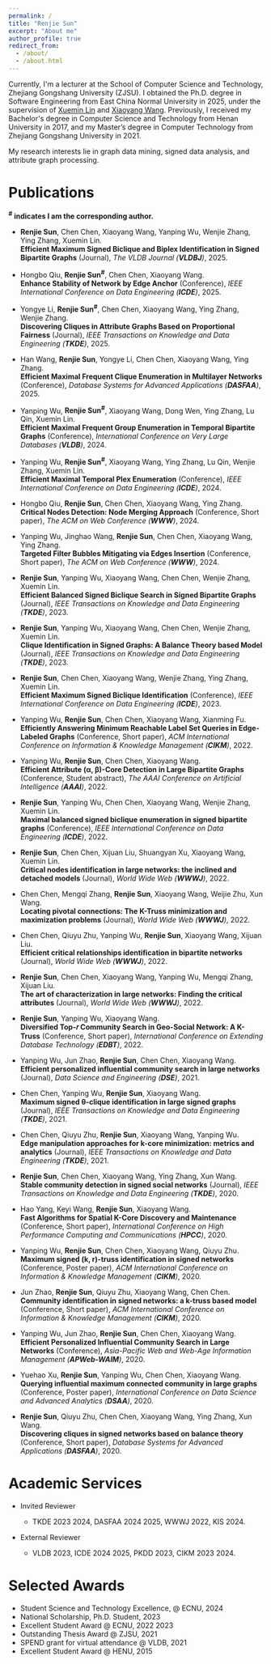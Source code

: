 ```yaml
---
permalink: /
title: "Renjie Sun"
excerpt: "About me"
author_profile: true
redirect_from: 
  - /about/
  - /about.html
---
```


Currently, I'm a lecturer at the School of Computer Science and Technology, Zhejiang Gongshang University (ZJSU). I obtained the Ph.D. degree in Software Engineering from East China Normal University in 2025, under the supervision of [Xuemin Lin](https://www.cse.unsw.edu.au/~lxue/) and [Xiaoyang Wang](https://www.unsw.edu.au/staff/xiaoyang-wang). Previously, I received my Bachelor's degree in Computer Science and Technology from Henan University in 2017, and my Master’s degree in Computer Technology from Zhejiang Gongshang University in 2021.

My research interests lie in graph data mining, signed data analysis, and attribute graph processing.
<!-- Link to [Google Scholar](https://scholar.google.com/citations?user=7pePWUAAAAAJ&hl=en). Email address: renjie.sun@stu.ecnu.edu.cn -->

Publications
======
**<sup><b>#</b></sup> indicates I am the corresponding author.**


- **Renjie Sun**, Chen Chen, Xiaoyang Wang, Yanping Wu, Wenjie Zhang, Ying Zhang, Xuemin Lin. <br>
**Efficient Maximum Signed Biclique and Biplex Identification in Signed Bipartite Graphs** (Journal),
*The VLDB Journal (**VLDBJ**)*, 2025.

- Hongbo Qiu, **Renjie Sun<sup><b>#</b></sup>**, Chen Chen, Xiaoyang Wang. <br>
**Enhance Stability of Network by Edge Anchor** (Conference),
*IEEE International Conference on Data Engineering (**ICDE**)*, 2025.

- Yongye Li, **Renjie Sun<sup><b>#</b></sup>**, Chen Chen, Xiaoyang Wang, Ying Zhang, Wenjie Zhang. <br>
**Discovering Cliques in Attribute Graphs Based on Proportional Fairness** (Journal),
*IEEE Transactions on Knowledge and Data Engineering (**TKDE**)*, 2025.

- Han Wang, **Renjie Sun**, Yongye Li, Chen Chen, Xiaoyang Wang, Ying Zhang. <br>
**Efficient Maximal Frequent Clique Enumeration in Multilayer Networks** (Conference),
*Database Systems for Advanced Applications (**DASFAA**)*, 2025.

- Yanping Wu, **Renjie Sun<sup><b>#</b></sup>**, Xiaoyang Wang, Dong Wen, Ying Zhang, Lu Qin, Xuemin Lin. <br>
**Efficient Maximal Frequent Group Enumeration in Temporal Bipartite Graphs** (Conference),
*International Conference on Very Large Databases (**VLDB**)*, 2024.

- Yanping Wu, **Renjie Sun<sup><b>#</b></sup>**, Xiaoyang Wang, Ying Zhang, Lu Qin, Wenjie Zhang, Xuemin Lin. <br>
**Efficient Maximal Temporal Plex Enumeration** (Conference),
*IEEE International Conference on Data Engineering (**ICDE**)*, 2024.

- Hongbo Qiu, **Renjie Sun**, Chen Chen, Xiaoyang Wang, Ying Zhang. <br>
**Critical Nodes Detection: Node Merging Approach** (Conference, Short paper),
*The ACM on Web Conference (**WWW**)*, 2024.

- Yanping Wu, Jinghao Wang, **Renjie Sun**, Chen Chen, Xiaoyang Wang, Ying Zhang. <br>
**Targeted Filter Bubbles Mitigating via Edges Insertion** (Conference, Short paper),
*The ACM on Web Conference (**WWW**)*, 2024.

- **Renjie Sun**, Yanping Wu, Xiaoyang Wang, Chen Chen, Wenjie Zhang, Xuemin Lin. <br>
**Efficient Balanced Signed Biclique Search in Signed Bipartite Graphs** (Journal),
*IEEE Transactions on Knowledge and Data Engineering (**TKDE**)*, 2023.

- **Renjie Sun**, Yanping Wu, Xiaoyang Wang, Chen Chen, Wenjie Zhang, Xuemin Lin. <br>
**Clique Identification in Signed Graphs: A Balance Theory based Model** (Journal),
*IEEE Transactions on Knowledge and Data Engineering (**TKDE**)*, 2023.

- **Renjie Sun**, Chen Chen, Xiaoyang Wang, Wenjie Zhang, Ying Zhang, Xuemin Lin. <br>
**Efficient Maximum Signed Biclique Identification** (Conference),
*IEEE International Conference on Data Engineering (**ICDE**)*, 2023.

- Yanping Wu, **Renjie Sun**, Chen Chen, Xiaoyang Wang, Xianming Fu. <br>
**Efficiently Answering Minimum Reachable Label Set Queries in Edge-Labeled Graphs** (Conference, Short paper),
*ACM International Conference on Information & Knowledge Management (**CIKM**)*, 2022.

- Yanping Wu, **Renjie Sun**, Chen Chen, Xiaoyang Wang. <br>
**Efficient Attribute (α, β)-Core Detection in Large Bipartite Graphs** (Conference, Student abstract),
*The AAAI Conference on Artificial Intelligence (**AAAI**)*, 2022.

- **Renjie Sun**, Yanping Wu, Chen Chen, Xiaoyang Wang, Wenjie Zhang, Xuemin Lin. <br>
**Maximal balanced signed biclique enumeration in signed bipartite graphs** (Conference),
*IEEE International Conference on Data Engineering (**ICDE**)*, 2022.

- **Renjie Sun**, Chen Chen, Xijuan Liu, Shuangyan Xu, Xiaoyang Wang, Xuemin Lin. <br>
**Critical nodes identification in large networks: the inclined and detached models** (Journal),
*World Wide Web (**WWWJ**)*, 2022.

- Chen Chen, Mengqi Zhang, **Renjie Sun**, Xiaoyang Wang, Weijie Zhu, Xun Wang. <br>
**Locating pivotal connections: The K-Truss minimization and maximization problems** (Journal),
*World Wide Web (**WWWJ**)*, 2022.

- Chen Chen, Qiuyu Zhu, Yanping Wu, **Renjie Sun**, Xiaoyang Wang, Xijuan Liu. <br>
**Efficient critical relationships identification in bipartite networks** (Journal),
*World Wide Web (**WWWJ**)*, 2022.

- **Renjie Sun**, Chen Chen, Xiaoyang Wang, Yanping Wu, Mengqi Zhang, Xijuan Liu. <br>
**The art of characterization in large networks: Finding the critical attributes** (Journal),
*World Wide Web (**WWWJ**)*, 2022.

- **Renjie Sun**, Yanping Wu, Xiaoyang Wang. <br>
**Diversified Top-𝑟 Community Search in Geo-Social Network: A K-Truss** (Conference, Short paper),
*International Conference on Extending Database Technology (**EDBT**)*, 2022.

- Yanping Wu, Jun Zhao, **Renjie Sun**, Chen Chen, Xiaoyang Wang. <br>
**Efficient personalized influential community search in large networks** (Journal),
*Data Science and Engineering (**DSE**)*, 2021.

- Chen Chen, Yanping Wu, **Renjie Sun**, Xiaoyang Wang. <br>
**Maximum signed θ-clique identification in large signed graphs** (Journal),
*IEEE Transactions on Knowledge and Data Engineering (**TKDE**)*, 2021.

- Chen Chen, Qiuyu Zhu, **Renjie Sun**, Xiaoyang Wang, Yanping Wu. <br>
**Edge manipulation approaches for k-core minimization: metrics and analytics** (Journal),
*IEEE Transactions on Knowledge and Data Engineering (**TKDE**)*, 2021.

- **Renjie Sun**, Chen Chen, Xiaoyang Wang, Ying Zhang, Xun Wang. <br>
**Stable community detection in signed social networks** (Journal),
*IEEE Transactions on Knowledge and Data Engineering (**TKDE**)*, 2020.

- Hao Yang, Keyi Wang, **Renjie Sun**, Xiaoyang Wang. <br>
**Fast Algorithms for Spatial K-Core Discovery and Maintenance** (Conference, Short paper),
*International Conference on High Performance Computing and Communications (**HPCC**)*, 2020.

- Yanping Wu, **Renjie Sun**, Chen Chen, Xiaoyang Wang, Qiuyu Zhu. <br>
**Maximum signed (k, r)-truss identification in signed networks** (Conference, Poster paper),
*ACM International Conference on Information & Knowledge Management (**CIKM**)*, 2020.

- Jun Zhao, **Renjie Sun**, Qiuyu Zhu, Xiaoyang Wang, Chen Chen. <br>
**Community identification in signed networks: a k-truss based model** (Conference, Short paper),
*ACM International Conference on Information & Knowledge Management (**CIKM**)*, 2020.

- Yanping Wu, Jun Zhao, **Renjie Sun**, Chen Chen, Xiaoyang Wang. <br>
**Efficient Personalized Influential Community Search in Large Networks** (Conference),
*Asia-Pacific Web and Web-Age Information Management (**APWeb-WAIM**)*, 2020.

- Yuehao Xu, **Renjie Sun**, Yanping Wu, Chen Chen, Xiaoyang Wang. <br>
**Querying influential maximum connected community in large graphs** (Conference, Poster paper),
*International Conference on Data Science and Advanced Analytics (**DSAA**)*, 2020.

- **Renjie Sun**, Qiuyu Zhu, Chen Chen, Xiaoyang Wang, Ying Zhang, Xun Wang. <br>
**Discovering cliques in signed networks based on balance theory** (Conference, Short paper),
*Database Systems for Advanced Applications (**DASFAA**)*, 2020.


<!-- Talks
======
- Yixiang Fang, **Kai Wang**, Xuemin Lin, and Wenjie Zhang. [**Cohesive Subgraph Search over Big Heterogeneous Information Networks: Applications, Challenges, and Solutions** (Tutorial)](https://www.bilibili.com/video/BV1D54y1G7TS?p=17), *ACM SIGMOD International Conference on Management of Data (**SIGMOD**)*, 2021.
- Wenjie Zhang, **Kai Wang**, Ying Zhang, and Xuemin Lin. **Cohesive Structure based Bipartite Graph Analysis: From Motif Level to Subgraph Level** (Tutorial), *International Conference on Database Systems for Advanced Applications (DASFAA)*, 2020.
- **Towards Efficient Community Search and Reachability Query on Bipartite Graphs**, Hunan University, 2021.
- **Cohesive Structure based Bipartite Network Analytics**, Peking University, 2021. -->

Academic Services
======

<!-- - Organizing Committee
  - Web Chair of [VLDB 2022](http://vldb.org/2022/).
  - Publicity Chair of [LSGDA 2020](https://www.google.com/url?q=https%3A%2F%2Flsgda.github.io%2F2020%2F&sa=D&sntz=1&usg=AFQjCNFYfkgg9wBrWW8wUaG8GCGXJz3z_A).

- Program Committee
  - VLDB 2023.
  - [CIKM 2022](https://www.cikm2022.org/), [KDD 2022](https://kdd.org/kdd2022/) (Applied Science Track), [ICDE 2022](https://icde2022.ieeecomputer.my/) (TKDE Poster Track), [WSDM 2022](https://www.wsdm-conference.org/2022/), WISE 2022.
  - [CIKM 2021](https://www.cikm2021.org/), WISE 2021, SpatialDI 2021.

- Editoral Board:
  - Frontiers in Big Data (Review Editor). -->

- Invited Reviewer
  - TKDE 2023 2024, DASFAA 2024 2025, WWWJ 2022, KIS 2024.

- External Reviewer
  - VLDB 2023, ICDE 2024 2025, PKDD 2023, CIKM 2023 2024.



<!-- Teaching
======
- Course Instructor
  - Data Analytics for Graphs  (COMP9312) -  2021 T2 (*received 100% positive ratings on teaching in the post-course survey*).

- TA, * indicates Head TA
  - Big Data Management  (COMP9313) -  2017 S2, 2018 S2.

  - Database Systems (COMP9311) -  2017 S1, 2018 S1\*, 2019 T1\*, 2019 T3\*.

  - Data Science and Decisions (DATA1001) -  2017 S2, 2018 S2\*, 2019 T2\*. -->

Selected Awards
======
- Student Science and Technology Excellence, @ ECNU, 2024
- National Scholarship, Ph.D. Student, 2023
- Excellent Student Award @ ECNU, 2022 2023
- Outstanding Thesis Award @ ZJSU, 2021
- SPEND grant for virtual attendance @ VLDB, 2021
- Excellent Student Award @ HENU, 2015



<!-- git config --global https.proxy http://127.0.0.1:7890 -->
<!-- git config --global http.proxy http://127.0.0.1:7890 -->
<!-- git config --global --unset https.proxy -->
<!-- git config --global --unset http.proxy -->
